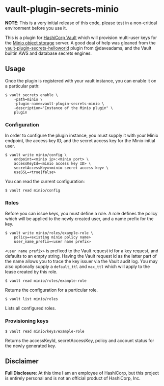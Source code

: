 # vault-plugin-secrets-minio

**NOTE**: This is a very initial release of this code, please test
in a non-critical environment before you use it.

This is a plugin for [HashiCorp Vault][vault] which will provision
multi-user keys for the [Minio object storage][minio] server. A good
deal of help was gleaned from the [vault-plugin-secrets-helloworld][helloworld]
plugin from @daveadams, and the Vault builtin AWS and database secrets
engines.

## Usage

Once the plugin is registered with your vault instance, you can enable it
on a particular path:

    $ vault secrets enable \
		-path=minio \
		-plugin-name=vault-plugin-secrets-minio \
		-description="Instance of the Minio plugin" \
		plugin

### Configuration

In order to configure the plugin instance, you must supply it with your Minio
endpoint, the access key ID, and the secret access key for the Minio initial
user. 

    $ vault write minio/config \
		endpoint=<minio ip>:<minio port> \
		accessKeyId=<minio access key ID> \
		secretAccessKey=<minio secret access key> \
		useSSL=<true|false>

You can read the current configuration:

    $ vault read minio/config

### Roles

Before you can issue keys, you must define a role. A role defines the 
policy which will be applied to the newly created user, and a name
prefix for the key.

    $ vault write minio/roles/example-role \
		policy=<existing minio policy name>
		user_name_prefix=<user name prefix> 

`<user name prefix>` is prefixed to the Vault request id for a key request,
and defaults to an empty string. Having the Vault request id as the 
latter part of the name allows you to trace the key issuer via the Vault
audit log. You may also optionally supply a `default_ttl` and `max_ttl`
which will apply to the lease created by this role.

    $ vault read minio/roles/example-role

Returns the configuration for a particular role.

    $ vault list minio/roles

Lists all configured roles.

### Provisioning keys

    $ vault read minio/keys/example-role

Returns the accessKeyId, secretAccessKey, policy and account status for the
newly generated key.

## Disclaimer

**Full Disclosure**: At this time I am an employee of HashiCorp, but this
project is entirely personal and is not an official product of HashiCorp, Inc.

[vault]: https://www.vaultproject.io
[minio]: https://minio.io/
[helloworld]: https://github.com/daveadams/vault-plugin-secrets-helloworld
